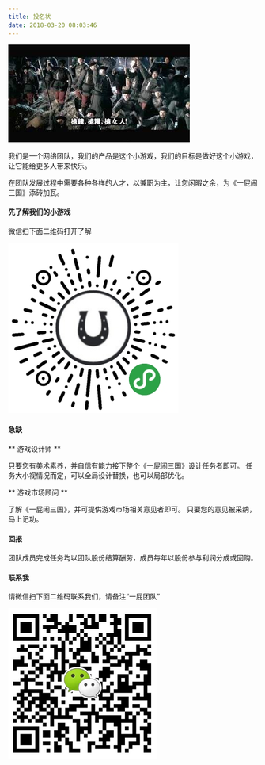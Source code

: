 ```yaml
---
title: 投名状
date: 2018-03-20 08:03:46
---
```


![](index/logo.jpg) 

我们是一个网络团队，我们的产品是这个小游戏，我们的目标是做好这个小游戏，让它能给更多人带来快乐。

在团队发展过程中需要各种各样的人才，以兼职为主，让您闲暇之余，为《一屁闹三国》添砖加瓦。

#### 先了解我们的小游戏

微信扫下面二维码打开了解

![小程序二维码](index/miniapp.jpg) 

#### 急缺

** 游戏设计师 **

只要您有美术素养，并自信有能力接下整个《一屁闹三国》设计任务者即可。
任务大小视情况而定，可以全局设计替换，也可以局部优化。



** 游戏市场顾问 **

了解《一屁闹三国》，并可提供游戏市场相关意见者即可。
只要您的意见被采纳，马上记功。


#### 回报

团队成员完成任务均以团队股份结算酬劳，成员每年以股份参与利润分成或回购。

#### 联系我

请微信扫下面二维码联系我们，请备注“一屁团队”

![微信二维码](index/wx.png) 